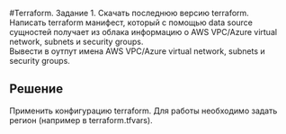 #Terraform. Задание 1.
Скачать последнюю версию terraform.  
Написать terraform манифест, который с помощью data source сущностей получает из облака информацию о AWS VPC/Azure virtual network, subnets и security groups.  
Вывести в оутпут имена AWS VPC/Azure virtual network, subnets и security groups.  
## Решение
Применить конфигурацию terraform. Для работы необходимо задать регион (например в terraform.tfvars).